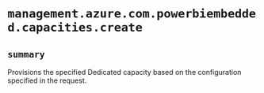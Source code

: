 # `management.azure.com.powerbiembedded.capacities.create`

## `summary`
Provisions the specified Dedicated capacity based on the configuration specified in the request.



